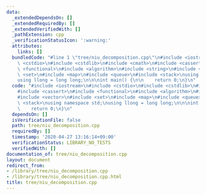 ```yaml
---
data:
  _extendedDependsOn: []
  _extendedRequiredBy: []
  _extendedVerifiedWith: []
  _pathExtension: cpp
  _verificationStatusIcon: ':warning:'
  attributes:
    links: []
  bundledCode: "#line 1 \"tree/niu_decomposition.cpp\"\n#include <iostream>\n#include\
    \ <cstdio>\n#include <cstdlib>\n#include <cmath>\n#include <cassert>\n#include\
    \ <functional>\n#include <algorithm>\n#include <string>\n#include <vector>\n#include\
    \ <set>\n#include <map>\n#include <queue>\n#include <stack>\nusing namespace std;\n\
    using llong = long long;\n\n\nint main() {\n\n    return 0;\n}\n"
  code: "#include <iostream>\n#include <cstdio>\n#include <cstdlib>\n#include <cmath>\n\
    #include <cassert>\n#include <functional>\n#include <algorithm>\n#include <string>\n\
    #include <vector>\n#include <set>\n#include <map>\n#include <queue>\n#include\
    \ <stack>\nusing namespace std;\nusing llong = long long;\n\n\nint main() {\n\n\
    \    return 0;\n}\n"
  dependsOn: []
  isVerificationFile: false
  path: tree/niu_decomposition.cpp
  requiredBy: []
  timestamp: '2020-04-27 13:16:14+09:00'
  verificationStatus: LIBRARY_NO_TESTS
  verifiedWith: []
documentation_of: tree/niu_decomposition.cpp
layout: document
redirect_from:
- /library/tree/niu_decomposition.cpp
- /library/tree/niu_decomposition.cpp.html
title: tree/niu_decomposition.cpp
---
```

